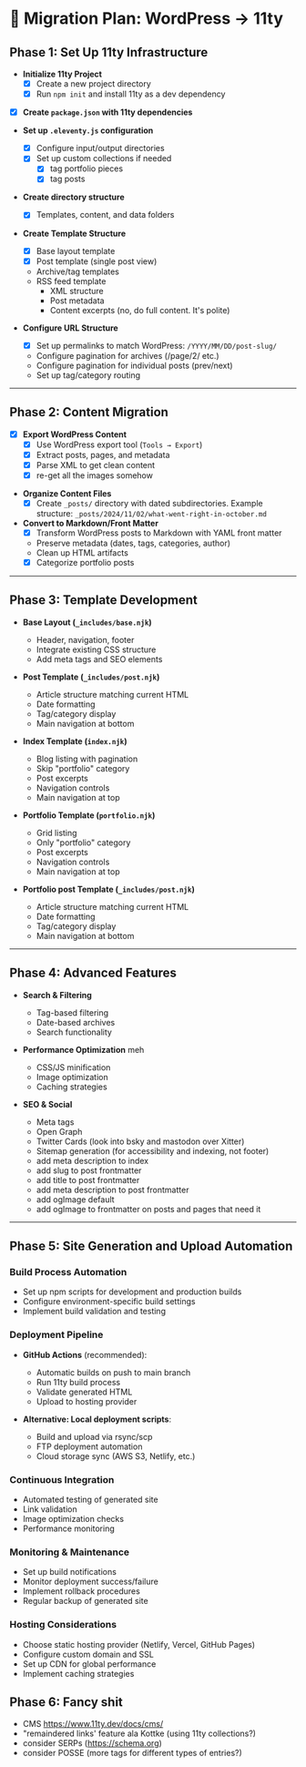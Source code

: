 # 🚀 Migration Plan: WordPress → 11ty

## Phase 1: Set Up 11ty Infrastructure

- **Initialize 11ty Project**
  -[x] Create a new project directory
  -[x] Run `npm init` and install 11ty as a dev dependency
-[x] **Create `package.json` with 11ty dependencies**
- **Set up `.eleventy.js` configuration**
  -[x] Configure input/output directories
  -[x] Set up custom collections if needed
    -[x] tag portfolio pieces
    -[x] tag posts
- **Create directory structure**
  -[x] Templates, content, and data folders

- **Create Template Structure**
  -[x] Base layout template
  -[x] Post template (single post view)
  - Archive/tag templates
  - RSS feed template
    - XML structure
    - Post metadata
    - Content excerpts (no, do full content. It's polite)

- **Configure URL Structure**
  -[x] Set up permalinks to match WordPress: `/YYYY/MM/DD/post-slug/`
  - Configure pagination for archives (/page/2/ etc.)
  - Configure pagination for individual posts (prev/next)
  - Set up tag/category routing

---

## Phase 2: Content Migration

-[x] **Export WordPress Content**
  -[x] Use WordPress export tool (`Tools → Export`)
  -[x] Extract posts, pages, and metadata
  -[x] Parse XML to get clean content
  -[x] re-get all the images somehow

- **Organize Content Files**
  -[x] Create `_posts/` directory with dated subdirectories. Example structure: `_posts/2024/11/02/what-went-right-in-october.md`

- **Convert to Markdown/Front Matter**
  -[x] Transform WordPress posts to Markdown with YAML front matter
  - Preserve metadata (dates, tags, categories, author)
  - Clean up HTML artifacts
  -[x] Categorize portfolio posts

---

## Phase 3: Template Development

- **Base Layout (`_includes/base.njk`)**
  - Header, navigation, footer
  - Integrate existing CSS structure
  - Add meta tags and SEO elements

- **Post Template (`_includes/post.njk`)**
  - Article structure matching current HTML
  - Date formatting
  - Tag/category display
  - Main navigation at bottom

- **Index Template (`index.njk`)**
  - Blog listing with pagination
  - Skip "portfolio" category
  - Post excerpts
  - Navigation controls
  - Main navigation at top

- **Portfolio Template (`portfolio.njk`)**
  - Grid listing
  - Only "portfolio" category
  - Post excerpts
  - Navigation controls
  - Main navigation at top

- **Portfolio post Template (`_includes/post.njk`)**
  - Article structure matching current HTML
  - Date formatting
  - Tag/category display
  - Main navigation at bottom

---

## Phase 4: Advanced Features

- **Search & Filtering**
  - Tag-based filtering
  - Date-based archives
  - Search functionality

- **Performance Optimization** meh
  - CSS/JS minification
  - Image optimization
  - Caching strategies

- **SEO & Social**
  - Meta tags
  - Open Graph
  - Twitter Cards (look into bsky and mastodon over Xitter)
  - Sitemap generation (for accessibility and indexing, not footer)
  - add meta description to index
  - add slug to post frontmatter
  - add title to post frontmatter
  - add meta description to post frontmatter
  - add ogImage default
  - add ogImage to frontmatter on posts and pages that need it

---

## Phase 5: Site Generation and Upload Automation

### Build Process Automation
- Set up npm scripts for development and production builds
- Configure environment-specific build settings
- Implement build validation and testing

### Deployment Pipeline
- **GitHub Actions** (recommended):
  - Automatic builds on push to main branch
  - Run 11ty build process
  - Validate generated HTML
  - Upload to hosting provider
  
- **Alternative: Local deployment scripts**:
  - Build and upload via rsync/scp
  - FTP deployment automation
  - Cloud storage sync (AWS S3, Netlify, etc.)

### Continuous Integration
- Automated testing of generated site
- Link validation
- Image optimization checks
- Performance monitoring

### Monitoring & Maintenance
- Set up build notifications
- Monitor deployment success/failure
- Implement rollback procedures
- Regular backup of generated site

### Hosting Considerations
- Choose static hosting provider (Netlify, Vercel, GitHub Pages)
- Configure custom domain and SSL
- Set up CDN for global performance
- Implement caching strategies

## Phase 6: Fancy shit
- CMS https://www.11ty.dev/docs/cms/
- "remaindered links' feature ala Kottke (using 11ty collections?)
- consider SERPs (https://schema.org)
- consider POSSE (more tags for different types of entries?)
